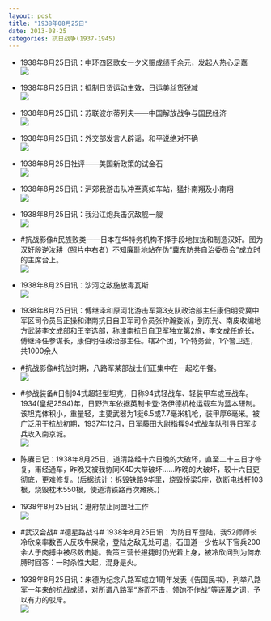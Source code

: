 ```yaml
---
layout: post
title: "1938年08月25日"
date: 2013-08-25
categories: 抗日战争(1937-1945)
---
```


<meta name="referrer" content="no-referrer" />

- 1938年8月25日讯：中环四区歌女一夕义赈成绩千余元，发起人热心足嘉 <br/><img src="https://ww3.sinaimg.cn/large/aca367d8jw1e7z9ywyuj7j20c10dddhq.jpg" />

- 1938年8月25日讯：抵制日货运动生效，日运美丝货锐减 <br/><img src="https://ww3.sinaimg.cn/large/aca367d8jw1e7z88jl85zj20cg0cxaby.jpg" />

- 1938年8月25日讯：苏联波尔蒂列夫——中国解放战争与国民经济 <br/><img src="https://ww4.sinaimg.cn/large/aca367d8jw1e7z6i12o41j20b119ljv1.jpg" />

- 1938年8月25日讯：外交部发言人辟谣，和平说绝对不确 <br/><img src="https://ww3.sinaimg.cn/large/aca367d8jw1e7z4riat4dj20ay0pk40s.jpg" />

- 1938年8月25日社评——美国新政策的试金石 <br/><img src="https://ww1.sinaimg.cn/large/aca367d8jw1e7z3187g4qj20c117uq7f.jpg" />

- 1938年8月25日讯：沪郊我游击队冲至真如车站，猛扑南翔及小南翔 <br/><img src="https://ww3.sinaimg.cn/large/aca367d8jw1e7z1cf3p1cj205c0nhaax.jpg" />

- 1938年8月25日讯：我沿江炮兵击沉敌舰一艘 <br/><img src="https://ww3.sinaimg.cn/large/aca367d8jw1e7yzkek74cj205k0cn0t5.jpg" />

- #抗战影像#民族败类——日本在华特务机构不择手段地拉拢和制造汉奸。图为汉奸殷逆汝耕（照片中右者）不知廉耻地站在伪“冀东防共自治委员会”成立时的主席台上。 <br/><img src="https://ww2.sinaimg.cn/large/aca367d8jw1e7ywys7btdj20dw07gta3.jpg" />

- 1938年8月25日讯：沙河之敌施放毒瓦斯 <br/><img src="https://ww4.sinaimg.cn/large/aca367d8jw1e7yud0ps3lj208l0d2my2.jpg" />

- 1938年8月25日讯：傅继泽和原河北游击军第3支队政治部主任康伯明受冀中军区司令员吕正操和津南抗日自卫军司令员张仲瀚委派，到东光、南皮收编地方武装李文成部和王奎选部，称津南抗日自卫军独立第2旅，李文成任旅长，傅继泽任参谋长，康伯明任政治部主任。辖2个团，1个特务营，1个警卫连，共1000余人 

- #抗战影像#抗战时期，八路军某部战士们正集中在一起吃午餐。 <br/><img src="https://ww3.sinaimg.cn/large/aca367d8jw1e7yq0wy01mj20dw0izac3.jpg" />

- #参战装备#日制94式超轻型坦克，日称94式轻战车、轻装甲车或豆战车。1934(皇纪2594)年，日野汽车依据英制卡登·洛伊德机枪运载车为蓝本研制。该坦克体积小，重量轻，主要武器为1挺6.5或7.7毫米机枪，装甲厚6毫米。被广泛用于抗战初期，1937年12月，日军藤田大尉指挥94式战车队引导日军步兵攻入南京城。 <br/><img src="https://ww1.sinaimg.cn/large/aca367d8jw1e7yoauddkvj20c10v0who.jpg" />

- 陈赓日记：1938年8月25日，道清路经十六日晚的大破坏，直至二十三日才修复，甫经通车，昨晚又被我协同K4D大举破坏……昨晚的大破坏，较十六日更彻底，更难修复。(后据统计：拆毁铁路9华里，烧毁桥梁5座，砍断电线杆103根，烧毁枕木550根，使道清铁路再次瘫痪。) 

- 1938年8月25日讯：港府禁止同盟社工作 <br/><img src="https://ww1.sinaimg.cn/large/aca367d8jw1e7ylodvgrbj20c90jewh3.jpg" />

- #武汉会战# #德星路战斗# 1938年8月25日讯：为防日军登陆，我52师师长冷欣亲率数百人反攻牛屎墩，登陆之敌无处可退，石田道一少佐以下官兵200余人于肉搏中被尽数击毙。鲁策三营长报捷时仍光着上身，被冷欣问到为何赤膊时回答：一时杀性大起，混身是火。 

- 1938年8月25日讯：朱德为纪念八路军成立1周年发表《告国民书》，列举八路军一年来的抗战成绩，对所谓八路军“游而不击，领饷不作战”等诬蔑之词，予以有力的驳斥。 <br/><img src="https://ww2.sinaimg.cn/large/aca367d8jw1e7yj3372n2j20dc09ujrl.jpg" />

